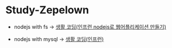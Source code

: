 # Study-Zepelown

+ nodejs with fs -> [생활 코딩(인프런 nodejs로 웹어플리케이션 만들기)](https://www.inflearn.com/course/nodejs-%EA%B0%95%EC%A2%8C-%EC%83%9D%ED%99%9C%EC%BD%94%EB%94%A9/dashboard)

+ nodejs with mysql -> [생활 코딩(인프런)](https://www.inflearn.com/course/node-js-database/dashboard)
          
